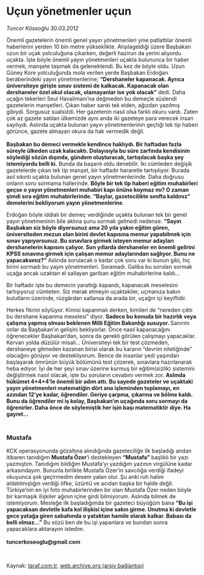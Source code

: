 # Uçun yönetmenler uçun

*Tuncer Köseoğlu 30.03.2012*

<div class="yazi"><p>Önemli gazetelerin önemli genel yayın yönetmenleri yine patlattılar önemli haberlerini yerden 10 bin metre yükseklikte. Alışılageldiği üzere Başbakan uzun bir uçak yolculuğuna çıkarken, değerli hazirun da yerini alıyordu uçakta. İşte böyle önemli yayın yönetmenleri uçakta bulununca bir haber vermek, manşete taşımak da gelenektendi. Bu kez de böyle oldu. Uzun Güney Kore yolculuğunda mola verilen yerde Başbakan Erdoğan beraberindeki yayın yönetmenlerine; <b>“Dershaneler kapanacak. Ayrıca üniversiteye girişte sınav sistemi de kalkacak. Kapanacak olan dershaneler özel okul olacak, olamayanlar ise yok olacak”</b> dedi. Daha uçağın tekerleri Seul Havalimanı’na değmeden bu demeçle süslendi gazetelerin manşetleri. Çıkan haber sanki tek elden, ağızdan yazılmış gibiydi. Sorgusuz sualsizdi. Her gazetenin nasıl olsa farklı okuru vardı. Zaten çok az gazete satılan ülkemizde aynı anda iki gazeteye para verecek insan sayılıydı. Aslında uçakta bulunan yayın yönetmenlerinin geçtiği tek tip haberi görünce, gazete almayan okura da hak vermedik değil.<br/><br/><b>Başbakan bu demeci vermekle kendince haklıydı. Bir haftadan fazla süreyle ülkeden uzak kalacaktı. Dolayısıyla bu süre zarfında kendisinin söylediği sözün dışında, gündem oluşturacak, tartışılacak başka şey istemiyordu belli ki.</b> Bunda da başarılı oldu denebilir. İki cümleden değişik gazetelerde çıkan tek tip manşet, bir haftadır hararetle tartışılıyor. Burada asıl sıkıntı uçakta bulunan genel yayın yönetmenlerinde. Daha doğrusu onların soru sormama hallerinde. <b>Böyle bir tek tip haberi eğitim muhabirleri geçse o yayın yönetmenleri muhabiri kapı önüne koymaz mı? O zaman şimdi sıra eğitim muhabirlerinde. “Baylar, gazetecilikte sınıfta kaldınız” demelerini bekliyorum yayın yönetmenlerine</b>.</p>
<p>Erdoğan böyle iddialı bir demeç verdiğinde uçakta bulunan tek bir genel yayın yönetmeninin bile aklına şunu sormak gelmedi nedense. <b>“Sayın Başbakan siz böyle diyorsunuz ama 20 yıla yakın eğitim gören, üniversiteden mezun olan birini devlet kapısına memur yapabilmek için sınav yapıyorsunuz. Bu sınavlara girmek isteyen memur adayları dershanelerin kapısını çalıyor. Son yıllarda dershaneler en önemli gelirini KPSS sınavına girmek için çalışan memur adaylarından sağlıyor. Bunu ne yapacaksınız?” </b>Aslında sorulacak o kadar çok soru var ki bunun gibi, hiç birini sormadı bu yayın yönetmenleri. Soramadı. Galiba bu soruları sormak uçağa ancak uzaktan el sallayan gariban eğitim muhabirlerine kaldı...</p>
<p>Bir haftadır işte bu demecin yarattığı kapandı, kapanacak meselesini tartışıyoruz cümleten. Siz merak etmeyin uçaktakiler, uçmanıza bakın bulutların üzerinde, rüzgârdan sallansa da arada bir, uçağın içi keyiflidir. </p>
<p>Herkes fikrini söylüyor. Kimisi kapanmalı derken, kimileri de “nereden çıktı bu dershane kapanma meselesi” diyor. <b>Sadece bu konuda bir hazırlık veya çalışma yapmış olması beklenen Milli Eğitim Bakanlığı susuyor. </b>Sanırım onlar da Başbakan’ın gelişini bekliyorlar. Önce nasıl kapanacağını öğrenecekler Başbakan’dan, sonra da gerekli görülen çalışmayı yapacaklar. Kervan yolda düzülür misali... Üniversiteyi tek bir test çözmeden, dershaneye gitmeden kazanan birisi olarak bu kararın “devrim niteliğinde” olacağını görüyor ve destekliyorum. Bence de insanlar yedi yaşından başlayarak ömrünün büyük bölümünü test çözerek, sınavlara hazırlanarak heba ediyor. İyi de her şeyi sınav üzerine kurmuş bir eğitim(sizlik) sistemini değiştirmek nasıl olacak, işte bu soruların cevabını vermek zor. <b>Aslında hükümet 4+4+4’le önemli bir adım attı. Bu sayede gazeteler ve uçaktaki yayın yönetmenleri matematiğin dört ana işleminden toplamayı, en azından 12’ye kadar, öğrendiler. Geriye çarpma, çıkarma ve bölme kaldı. Bunu da öğrendiler mi iş kolay, Başbakan’ın uçağında soru sormayı da öğrenirler. Daha önce de söylemiştik her işin başı matematiktir diye. Ha gayret...</b></p>
<h3><br/>Mustafa</h3>
<p>KCK operasyonunda gözaltına alındığında gazeteciliğe ilk başladığı andan itibaren tanıdığım <b>Mustafa Özer</b>’i destekleyen <b>“Mustafa”</b> başlıklı bir yazı yazmıştım. Tanıdığım bildiğim Mustafa’yı yazdığım yazının virgülüne kadar arkasındayım. Bununla birlikte Mustafa Özer’in savcılığa verdiği ifadeyi okuyunca şok geçirmedim desem yalan olur. Şu anki ruh halim aldatılmışlığın verdiği öfke, üzüntü ve acıdan başka bir halde değil. Türkiye’nin en iyi foto muhabirlerinden bir olan Mustafa Özer neden böyle bir karmaşık ilişkiler ağının içine girdi bilmiyorum. Aslında bilmek de istemiyorum. Mesleğe ilk başladığımda bir gazeteci büyüğüm bana <b>“Bu işi yapacaksan devletle kafa kol ilişkisi içine sakın girme. Unutma ki devletle gece yatağa giren sabahında o yataktan hamile olarak kalkar. Babası da belli olmaz...”</b> Bu sözü ben de bu işi yapanlara ve bundan sonra yapacaklara aktarayım istedim.<br/><br/><b>tuncerkoseoglu@gmail.com</b></p>
<p><b> </b></p>
</div>

Kaynak: [taraf.com.tr](http://www.taraf.com.tr:80/tuncer-koseoglu/makale-ucun-yonetmenler-ucun.htm), [web.archive.org (arşiv bağlantısı)](http://web.archive.org/web/20120330213313/http://www.taraf.com.tr:80/tuncer-koseoglu/makale-ucun-yonetmenler-ucun.htm)
